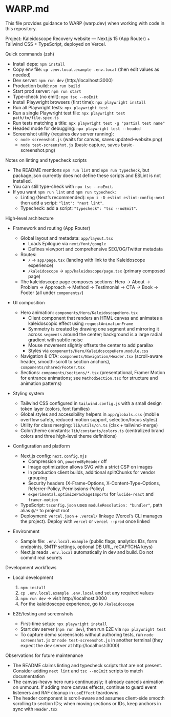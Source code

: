 # WARP.md

This file provides guidance to WARP (warp.dev) when working with code in this repository.

Project: Kaleidoscope Recovery website — Next.js 15 (App Router) + Tailwind CSS + TypeScript, deployed on Vercel.

Quick commands (zsh)
- Install deps: `npm install`
- Copy env file: `cp .env.local.example .env.local` (then edit values as needed)
- Dev server: `npm run dev` (http://localhost:3000)
- Production build: `npm run build`
- Start prod server: `npm run start`
- Type-check (no emit): `npx tsc --noEmit`
- Install Playwright browsers (first time): `npx playwright install`
- Run all Playwright tests: `npx playwright test`
- Run a single Playwright test file: `npx playwright test path/to/file.spec.ts`
- Run tests matching a title: `npx playwright test -g "partial test name"`
- Headed mode for debugging: `npx playwright test --headed`
- Screenshot utility (requires dev server running):
  - `node screenshot.js` (waits for canvas, saves updated-website.png)
  - `node test-screenshot.js` (basic capture, saves basic-screenshot.png)

Notes on linting and typecheck scripts
- The README mentions `npm run lint` and `npm run typecheck`, but package.json currently does not define these scripts and ESLint is not installed.
- You can still type-check with `npx tsc --noEmit`.
- If you want `npm run lint` and `npm run typecheck`:
  - Linting (Next’s recommended): `npm i -D eslint eslint-config-next` then add a script: `"lint": "next lint"`.
  - Typecheck: add a script: `"typecheck": "tsc --noEmit"`.

High-level architecture
- Framework and routing (App Router)
  - Global layout and metadata: `app/layout.tsx`
    - Loads Epilogue via `next/font/google`
    - Defines viewport and comprehensive SEO/OG/Twitter metadata
  - Routes:
    - `/` → `app/page.tsx` (landing with link to the Kaleidoscope experience)
    - `/kaleidoscope` → `app/kaleidoscope/page.tsx` (primary composed page)
  - The kaleidoscope page composes sections: Hero → About → Problem → Approach → Method → Testimonial → CTA → Book → Footer (all under `components/`)

- UI composition
  - Hero animation: `components/Hero/KaleidoscopeHero.tsx`
    - Client component that renders an HTML canvas and animates a kaleidoscopic effect using `requestAnimationFrame`
    - Symmetry is created by drawing one segment and mirroring it across `segments` around the center; background is a large radial gradient with subtle noise
    - Mouse movement slightly offsets the center to add parallax
    - Styles via `components/Hero/KaleidoscopeHero.module.css`
  - Navigation & CTA: `components/Navigation/Header.tsx` (scroll-aware header, smooth-scroll to section anchors), `components/shared/Footer.tsx`
  - Sections: `components/sections/*.tsx` (presentational, Framer Motion for entrance animations; see `MethodSection.tsx` for structure and animation patterns)

- Styling system
  - Tailwind CSS configured in `tailwind.config.js` with a small design token layer (colors, font families)
  - Global styles and accessibility helpers in `app/globals.css` (mobile overflow safety, reduced motion support, selection/focus styles)
  - Utility for class merging: `lib/utils/cn.ts` (clsx + tailwind-merge)
  - Color/theme constants: `lib/constants/colors.ts` (centralized brand colors and three high-level theme definitions)

- Configuration and platform
  - Next.js config: `next.config.mjs`
    - Compression on, `poweredByHeader` off
    - Image optimization allows SVG with a strict CSP on images
    - In production client builds, additional splitChunks for vendor grouping
    - Security headers (X-Frame-Options, X-Content-Type-Options, Referrer-Policy, Permissions-Policy)
    - `experimental.optimizePackageImports` for `lucide-react` and `framer-motion`
  - TypeScript: `tsconfig.json` uses `moduleResolution: "bundler"`, path alias `@/*` to project root
  - Deployment: `vercel.json` + `.vercel/` linkage (Vercel’s CLI manages the project). Deploy with `vercel` or `vercel --prod` once linked

- Environment
  - Sample file: `.env.local.example` (public flags, analytics IDs, form endpoints, SMTP settings, optional DB URL, reCAPTCHA keys)
  - Next.js reads `.env.local` automatically in dev and build. Do not commit real secrets

Development workflows
- Local development
  1) `npm install`
  2) `cp .env.local.example .env.local` and set any required values
  3) `npm run dev` → visit http://localhost:3000
  4) For the kaleidoscope experience, go to `/kaleidoscope`

- E2E/testing and screenshots
  - First-time setup: `npx playwright install`
  - Start dev server (`npm run dev`), then run E2E via `npx playwright test`
  - To capture demo screenshots without authoring tests, run `node screenshot.js` or `node test-screenshot.js` in another terminal (they expect the dev server at http://localhost:3000)

Observations for future maintenance
- The README claims linting and typecheck scripts that are not present. Consider adding `next lint` and `tsc --noEmit` scripts to match documentation
- The canvas-heavy hero runs continuously; it already cancels animation on unmount. If adding more canvas effects, continue to guard event listeners and RAF cleanup in `useEffect` teardowns
- The header component is scroll-aware and assumes client-side smooth scrolling to section IDs; when moving sections or IDs, keep anchors in sync with `Header.tsx`
